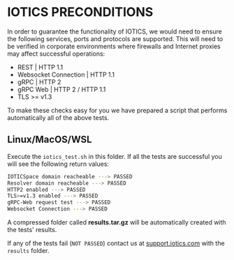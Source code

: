 # IOTICS PRECONDITIONS

In order to guarantee the functionality of IOTICS, we would need to ensure the following services, ports and protocols are supported. This will need to be verified in corporate environments where firewalls and Internet proxies may affect successful operations:

- REST | HTTP 1.1
- Websocket Connection | HTTP 1.1
- gRPC | HTTP 2
- gRPC Web | HTTP 2 / HTTP 1.1
- TLS >= v1.3

To make these checks easy for you we have prepared a script that performs automatically all of the above tests.

## Linux/MacOS/WSL

Execute the `iotics_test.sh` in this folder. If all the tests are successful you will see the following return values:

```bash
IOTICSpace domain reacheable ---> PASSED
Resolver domain reacheable ---> PASSED
HTTP2 enabled ---> PASSED
TLS>=v1.3 enabled ---> PASSED
gRPC-Web request test ---> PASSED
Websocket Connection ---> PASSED
```

A compressed folder called **results.tar.gz** will be automatically created with the tests' results.

If any of the tests fail (`NOT PASSED`) contact us at [support.iotics.com](https://support.iotics.com) with the `results` folder.
